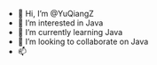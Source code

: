 - 👋 Hi, I’m @YuQiangZ
- 👀 I’m interested in Java
- 🌱 I’m currently learning Java
- 💞️ I’m looking to collaborate on Java
- 📫 

<!---
YuQiangZ/YuQiangZ is a ✨ special ✨ repository because its `README.md` (this file) appears on your GitHub profile.
You can click the Preview link to take a look at your changes.
--->
